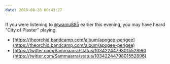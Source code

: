 ```yaml
---
date: 2018-08-28 00:43:27
---
```


If you were listening to [@wamu885](https://twitter.com/wamu885) earlier this evening, you may have heard "City of Plaster" playing.

- [https://theorchid.bandcamp.com/album/apogee-perigee](https://theorchid.bandcamp.com/album/apogee-perigee)
- [https://twitter.com/Sammaarra/status/1034224479801552896](https://twitter.com/Sammaarra/status/1034224479801552896)
